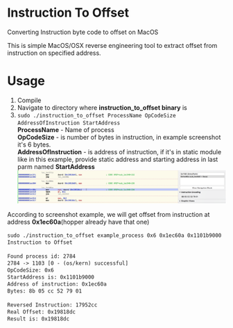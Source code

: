 # Instruction To Offset
Converting Instruction byte code to offset on MacOS

This is simple MacOS/OSX reverse engineering tool to extract offset from instruction on specified address.

# Usage
1. Compile
2. Navigate to directory where <b>instruction_to_offset binary</b> is
3. ```sudo ./instruction_to_offset ProcessName OpCodeSize AddressOfInstruction StartAddress```<br>
<b>ProcessName</b> - Name of process<br>
<b>OpCodeSize</b> - is number of bytes in instruction, in example screenshot it's 6 bytes.<br>
<b>AddressOfInstruction</b> - is address of instruction, if it's in static module like in this example, provide static address and starting address in last parm named <b>StartAddress</b><br> 
![example](example_screenshot.png)

According to screenshot example, we will get offset from instruction at address <b>0x1ec60a</b>(hopper already have that one)
```
sudo ./instruction_to_offset example_process 0x6 0x1ec60a 0x1101b9000
Instruction to Offset

Found process id: 2784
2784 -> 1103 [0 - (os/kern) successful]
OpCodeSize: 0x6
StartAddress is: 0x1101b9000
Address of instruction: 0x1ec60a
Bytes: 8b 05 cc 52 79 01 

Reversed Instruction: 17952cc
Real Offset: 0x19818dc
Result is: 0x19818dc
```
